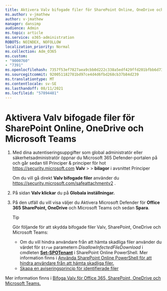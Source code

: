 ```yaml
---
title: Aktivera Valv bifogade filer för SharePoint Online, OneDrive och Microsoft Teams
ms.author: v-jmathew
author: v-jmathew
manager: dansimp
audience: Admin
ms.topic: article
ms.service: o365-administration
ROBOTS: NOINDEX, NOFOLLOW
localization_priority: Normal
ms.collection: Adm_O365
ms.custom:
- "9000760"
- "7391"
ms.openlocfilehash: 7357f53ef7827aea9cbb0d222c338a5edf429ffd201bfbb6d7307b3d446fdae2
ms.sourcegitcommit: 920051182781bd97ce4d4d6fbd268cb37b84d239
ms.translationtype: MT
ms.contentlocale: sv-SE
ms.lasthandoff: 08/11/2021
ms.locfileid: "57894481"
---
```

# <a name="enable-safe-attachments-for-sharepoint-online-onedrive-and-microsoft-teams"></a>Aktivera Valv bifogade filer för SharePoint Online, OneDrive och Microsoft Teams

1. Med dina autentiseringsuppgifter som global administratör eller säkerhetsadministratör öppnar du Microsoft 365 Defender-portalen på och går sedan till Principer & principer för hot <https://security.microsoft.com> **Valv** \>  \> **bilagor**  i avsnittet Principer

   Om du vill gå direkt **Valv bifogade filer** använder du <https://security.microsoft.com/safeattachmentv2> .

2. På sidan **Valv klickar** du på **Globala inställningar.**
3. På den utfäll du vill visa väljer du Aktivera Microsoft Defender för **Office 365 SharePoint, OneDrive** och Microsoft Teams och sedan **Spara**.

    > [!TIP]
    >
    > Gör följande för att skydda bifogade filer Valv, SharePoint, OneDrive och Microsoft Teams:
    >
    > - Om du vill hindra användare från att hämta skadliga filer använder du värdet för `$true` parametern *DisallowInfectedFileDownload* i cmdleten **[Set-SPOTenant](https://docs.microsoft.com/powershell/module/sharepoint-online/Set-SPOTenant)** i SharePoint Online PowerShell. Mer information finns i [Använda SharePoint Online PowerShell för att hindra användare från att hämta skadliga filer.](https://docs.microsoft.com/microsoft-365/security/office-365-security/turn-on-mdo-for-spo-odb-and-teams#step-2-recommended-use-sharepoint-online-powershell-to-prevent-users-from-downloading-malicious-files)
    > - [Skapa en aviseringsprincip för identifierade filer](https://docs.microsoft.com/microsoft-365/security/office-365-security/turn-on-mdo-for-spo-odb-and-teams#step-3-recommended-use-the-microsoft-365-defender-portal-to-create-an-alert-policy-for-detected-files)

Mer information finns i [Bifoga Valv för Office 365, SharePoint, OneDrive och Microsoft Teams.](https://go.microsoft.com/fwlink/?linkid=2092041)
